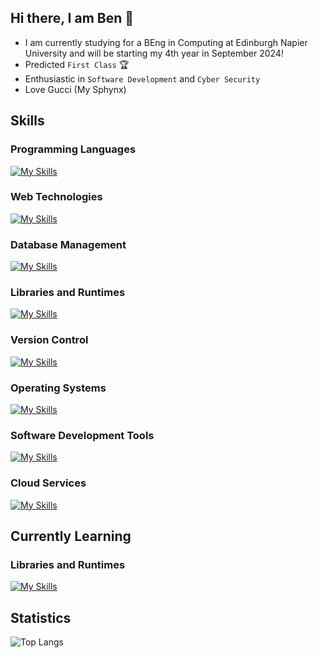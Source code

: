 ## Hi there, I am Ben 👋

- I am currently studying for a BEng in Computing at Edinburgh Napier University and will be starting my 4th year in September 2024!
- Predicted `First Class` :trophy:
- Enthusiastic in `Software Development` and `Cyber Security`
- Love Gucci (My Sphynx)

## Skills

### Programming Languages
[![My Skills](https://skillicons.dev/icons?i=c,cpp,cs,java,py,haskell,bash)](https://skillicons.dev)


### Web Technologies
[![My Skills](https://skillicons.dev/icons?i=html,css,js,ts,flask,django)](https://skillicons.dev)


### Database Management
[![My Skills](https://skillicons.dev/icons?i=mysql,postgres,sqlite,mongodb)](https://skillicons.dev)


### Libraries and Runtimes
[![My Skills](https://skillicons.dev/icons?i=jquery,nodejs,bootstrap,firebase,matlab)](https://skillicons.dev)


### Version Control
[![My Skills](https://skillicons.dev/icons?i=git)](https://skillicons.dev)


### Operating Systems
[![My Skills](https://skillicons.dev/icons?i=windows,linux)](https://skillicons.dev)


### Software Development Tools
[![My Skills](https://skillicons.dev/icons?i=visualstudio,androidstudio,eclipse)](https://skillicons.dev)


### Cloud Services
[![My Skills](https://skillicons.dev/icons?i=aws,azure,docker)](https://skillicons.dev)


## Currently Learning
### Libraries and Runtimes
[![My Skills](https://skillicons.dev/icons?i=react,nextjs)](https://skillicons.dev)


## Statistics
![Top Langs](https://github-readme-stats.vercel.app/api/top-langs/?username=benbhoy1888&layout=compact)


<!--
**Benbhoy1888/Benbhoy1888** is a ✨ _special_ ✨ repository because its `README.md` (this file) appears on your GitHub profile.

Here are some ideas to get you started:

- 🔭 I’m currently working on ...
- 🌱 I’m currently learning ...
- 👯 I’m looking to collaborate on ...
- 🤔 I’m looking for help with ...
- 💬 Ask me about ...
- 📫 How to reach me: ...
- 😄 Pronouns: ...
- ⚡ Fun fact: .
-->
